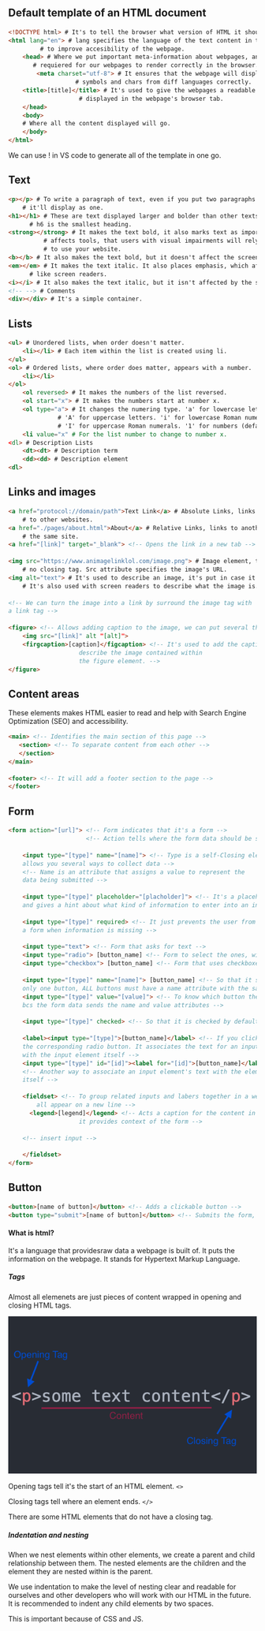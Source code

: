 ## Default template of an HTML document
```html
<!DOCTYPE html> # It's to tell the browser what version of HTML it should render the document.
<html lang="en"> # lang specifies the language of the text content in that element. It's used
		 # to improve accesibility of the webpage.
    <head> # Where we put important meta-information about webpages, and stuff
	   # requiered for our webpages to render correctly in the browser.
        <meta charset="utf-8"> # It ensures that the webpage will display special
			       # symbols and chars from diff languages correctly.
	<title>[title]</title> # It's used to give the webpages a readable title,
				    # displayed in the webpage's browser tab.
    </head>
    <body>
	# Where all the content displayed will go. 
    </body>
</html>
```

We can use ! in VS code to generate all of the template in one go.

## Text
```html
<p></p> # To write a paragraph of text, even if you put two paragraphs in one of these
	# it'll display as one.
<h1></h1> # These are text displayed larger and bolder than other texts. H1 is the largest,
	  # h6 is the smallest heading.
<strong></strong> # It makes the text bold, it also marks text as important. This
		  # affects tools, that users with visual impairments will rely on 
		  # to use your website.
<b></b> # It also makes the text bold, but it doesn't affect the screen readers.
<em></em> # It makes the text italic. It also places emphasis, which affect things
	  # like screen readers.
<i></i> # It also makes the text italic, but it isn't affected by the screen readers.
<!-- --> # Comments
<div></div> # It's a simple container.
```

## Lists

```html
<ul> # Unordered lists, when order doesn't matter.
    <li></li> # Each item within the list is created using li.
</ul>
<ol> # Ordered lists, where order does matter, appears with a number.
    <li></li>
</ol>
	<ol reversed> # It makes the numbers of the list reversed.
	<ol start="x"> # It makes the numbers start at number x.
	<ol type="a"> # It changes the numering type. 'a' for lowercase letters.
		      # 'A' for uppercase letters. 'i' for lowercase Roman numerals
		      # 'I' for uppercase Roman numerals. '1' for numbers (default)
	<li value="x" # For the list number to change to number x.
<dl> # Description Lists
    <dt><dt> # Description term 
    <dd><dd> # Description element
<dl>
```

## Links and images

```html
<a href="protocol://domain/path">Text Link</a> # Absolute Links, links
	# to other websites.
<a href="./pages/about.html">About</a> # Relative Links, links to another page on
	# the same site.
<a href="[link]" target="_blank"> <!-- Opens the link in a new tab -->

<img src="https://www.animagelinklol.com/image.png"> # Image element, there's
	# no closing tag. Src attribute specifies the image's URL. 
<img alt="text"> # It's used to describe an image, it's put in case it cannot be loaded.
	# It's also used with screen readers to describe what the image is.

<!-- We can turn the image into a link by surround the image tag with
a link tag -->

<figure> <!-- Allows adding caption to the image, we can put several things here -->
    <img src="[link]" alt "[alt]">
    <firgcaption>[caption]</figcaption> <!-- It's used to add the caption to
					describe the image contained within
					the figure element. -->
</figure>

```

## Content areas
These elements makes HTML easier to read and help with Search Engine Optimization
(SEO) and accessibility.

```html
<main> <!-- Identifies the main section of this page -->
   <section> <!-- To separate content from each other -->
   </section>
</main>

<footer> <!-- It will add a footer section to the page -->
</footer>
```

## Form

```html
<form action="[url]"> <!-- Form indicates that it's a form -->
                      <!-- Action tells where the form data should be sent -->

    <input type="[type]" name="[name]"> <!-- Type is a self-Closing element that 
	allows you several ways to collect data -->
	<!-- Name is an attribute that assigns a value to represent the 
	data being submitted -->

    <input type="[type]" placeholder="[placholder]"> <!-- It's a placeholder, 
	and gives a hint about what kind of information to enter into an input -->

    <input type="[type]" required> <!-- It just prevents the user from submitting
	a form when information is missing -->

    <input type="text"> <!-- Form that asks for text -->
    <input type="radio"> [button_name] <!-- Form to select the ones, with circle -->
    <input type="checkbox"> [button_name] <!-- Form that uses checkboxes -->

    <input type="[type]" name="[name]"> [button_name] <!-- So that it selects
	only one button, ALL buttons must have a name attribute with the same value -->
    <input type="[type]" value="[value]"> <!-- To know which button they've selected,
	bcs the form data sends the name and value attributes -->

    <input type="[type]" checked> <!-- So that it is checked by default -->

    <label><input type="[type]">[button_name]</label> <!-- If you click [name], it selects
	the corresponding radio button. It associates the text for an input element
	with the input element itself -->
    <input type="[type]" id="[id]"><label for="[id]">[button_name]</label> 
	<!-- Another way to associate an input element's text with the element
	itself -->

    <fieldset> <!-- To group related inputs and labers together in a web form, they
		all appear on a new line -->
	  <legend>[legend]</legend> <!-- Acts a caption for the content in the fieldset,
				    it provides context of the form -->
	
	<!-- insert input -->

    </fieldset>
</form>
```

## Button
```html
<button>[name of button]</button> <!-- Adds a clickable button -->
<button type="submit">[name of button]</button> <!-- Submits the form, and it's by default -->
```

#### What is html?
It's a language that providesraw data a webpage is built of. It puts the 
information on the webpage. It stands for Hypertext Markup Language.

##### Tags 
Almost all elemenets are just pieces of content wrapped in opening and closing
HTML tags. 

![Tags](images/element_html.png)

Opening tags tell it's the start of an HTML element. `<>`

Closing tags tell where an element ends. `</>`

There are some HTML elements that do not have a closing tag. 

##### Indentation and nesting
When we nest elements within other elements, we create a parent and child 
relationship between them. The nested elements are the children and the 
element they are nested within is the parent.

We use indentation to make the level of nesting clear and readable for 
ourselves and other developers who will work with our HTML in the future. 
It is recommended to indent any child elements by two spaces.

This is important because of CSS and JS.



